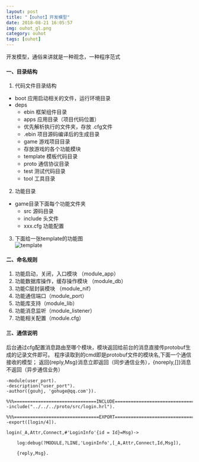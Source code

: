 ```yaml
---
layout: post
title: "【ouhot】开发模型"
date: 2018-08-21 16:05:57
img: ouhot_gl.png
category: ouhot
tags: [ouhot]
---
```


 开发模型，通俗来讲就是一种观念，一种程序范式

<div class="divider"></div>

#### 一、目录结构

1. 代码文件目录结构
- boot 应用启动相关的文件，运行环境目录
- deps
  - ebin 框架组件目录
  - apps 应用目录（项目代码位置）
  - 优先解析执行的文件夹，存放 .cfg文件
  - .ebin 项目源码编译后的生成目录
  - game 游戏项目目录
  - 存放游戏的各个功能模块
  - template 模板代码目录
  - proto 通信协议目录
  - test 测试代码目录
  - tool 工具目录
2. 功能目录
- game目录下面每个功能文件夹
  - src 源码目录
  - include 头文件
  - xxx.cfg 功能配置
3. 下面给一张template的功能图  
![template](/assets/template.png)

#### 二、命名规则

1. 功能启动，关闭，入口模块 （module_app）
2. 功能数据库操作，缓存操作模块 （module_db）
3. 功能C层封装模块 （module_nif）
4. 功能通信端口（module_port）
5. 功能库支持（module_lib）
6. 功能消息监听（module_listener）
7. 功能相关配置（module.cfg）

#### 三、通信说明

后台通过cfg配置消息路由至哪个模块，模块返回给前台的消息直接传protobuf生成的记录文件即可。
程序读取到的cmd即是protobuf文件的模块名,下面一个通信接收的模型；
返回{reply,Msg}消息立即返回（同步通信业务），{noreply,[]}消息不返回（异步通信业务）

<div class="divider"></div>

```
-module(user_port).
-description("user_port").
-author({gouhj, 'gohuge@qq.com'}).

%%%===============================INCLUDE================================
-include("../../../proto/src/login.hrl").

%%%================================EXPORT================================
-export([login/4]).

login(_A,Attr,Connect,#'LoginInfo'{id = Id}=Msg)->

    log:debug(?MODULE,?LINE,'LoginInfo',[_A,Attr,Connect,Id,Msg]),

    {reply,Msg}.

```
